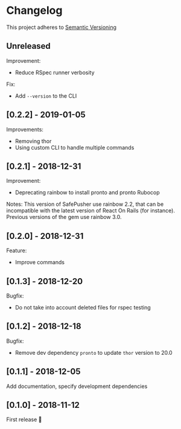 # Changelog

This project adheres to [Semantic Versioning](http://semver.org)

## Unreleased
Improvement:
- Reduce RSpec runner verbosity

Fix:
 - Add `--version` to the CLI

## [0.2.2] - 2019-01-05
Improvements:
 - Removing thor
 - Using custom CLI to handle multiple commands

## [0.2.1] - 2018-12-31
Improvement:
 - Deprecating rainbow to install pronto and pronto Rubocop

Notes:
This version of SafePusher use rainbow 2.2, that can be incompatible with
the latest version of React On Rails (for instance).
Previous versions of the gem use rainbow 3.0.

## [0.2.0] - 2018-12-31
Feature:
 - Improve commands

## [0.1.3] - 2018-12-20
Bugfix:
 - Do not take into account deleted files for rspec testing

## [0.1.2] - 2018-12-18
Bugfix:
 - Remove dev dependency `pronto` to update `thor` version to 20.0

## [0.1.1] - 2018-12-05
Add documentation, specify development dependencies

## [0.1.0] - 2018-11-12
First release :tada:
